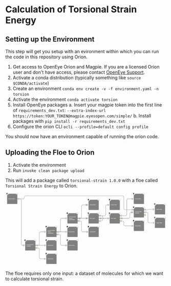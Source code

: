 # Calculation of Torsional Strain Energy

## Setting up the Environment
This step will get you setup with an evironment within which you can run the 
code in this repository using Orion.
1. Get access to OpenEye Orion and Magpie. If you are a licensed Orion user and 
   don't have access, please contact [OpenEye Support](support@eyesopen.com).
2. Activate a conda distribution (typically something like `source $CONDA/activate`)
3. Create an environment
        `conda env create -v -f environment.yaml -n torsion`
4. Activate the environment
        `conda activate torsion`
5. Install OpenEye packages
    a. Insert your magpie token into the first line of `requirements_dev.txt`:
        `--extra-index-url https://token:YOUR_TOKEN@magpie.eyesopen.com/simple/`
    b. Install packages with `pip install -r requirements_dev.txt`
6. Configure the orion CLI 
        `ocli --profile=default config profile`

You should now have an environment capable of running the orion code.

## Uploading the Floe to Orion
1. Activate the environment
2. Run `invoke clean package upload`

This will add a package called `torsional-strain 1.0.0` with a floe called `Torsional Strain Energy` to Orion. 
![Floe Screenshot](floe_screenshot.jpg?raw=true "Floe Screenshot")

The floe requires only one input: a dataset of molecules for which we want to calculate torsional strain.